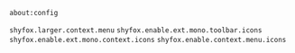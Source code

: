`about:config`

`shyfox.larger.context.menu`
`shyfox.enable.ext.mono.toolbar.icons`
`shyfox.enable.ext.mono.context.icons`
`shyfox.enable.context.menu.icons`
